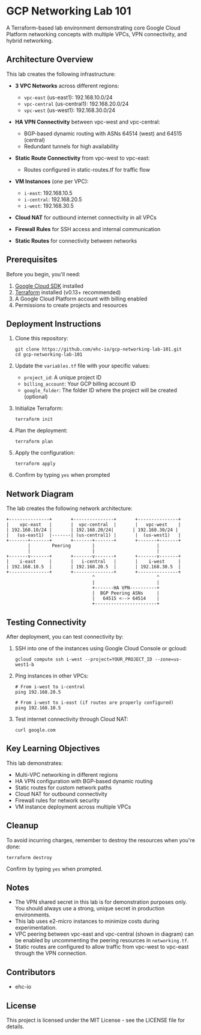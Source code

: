 # GCP Networking Lab 101

A Terraform-based lab environment demonstrating core Google Cloud Platform networking concepts with multiple VPCs, VPN connectivity, and hybrid networking.

## Architecture Overview

This lab creates the following infrastructure:

* **3 VPC Networks** across different regions:
  * `vpc-east` (us-east1): 192.168.10.0/24
  * `vpc-central` (us-central1): 192.168.20.0/24
  * `vpc-west` (us-west1): 192.168.30.0/24

* **HA VPN Connectivity** between vpc-west and vpc-central:
  * BGP-based dynamic routing with ASNs 64514 (west) and 64515 (central)
  * Redundant tunnels for high availability
  
* **Static Route Connectivity** from vpc-west to vpc-east:
  * Routes configured in static-routes.tf for traffic flow

* **VM Instances** (one per VPC):
  * `i-east`: 192.168.10.5
  * `i-central`: 192.168.20.5
  * `i-west`: 192.168.30.5

* **Cloud NAT** for outbound internet connectivity in all VPCs

* **Firewall Rules** for SSH access and internal communication

* **Static Routes** for connectivity between networks

## Prerequisites

Before you begin, you'll need:

1. [Google Cloud SDK](https://cloud.google.com/sdk/docs/install) installed
2. [Terraform](https://www.terraform.io/downloads.html) installed (v0.13+ recommended)
3. A Google Cloud Platform account with billing enabled
4. Permissions to create projects and resources

## Deployment Instructions

1. Clone this repository:
   ```
   git clone https://github.com/ehc-io/gcp-networking-lab-101.git
   cd gcp-networking-lab-101
   ```

2. Update the `variables.tf` file with your specific values:
   * `project_id`: A unique project ID
   * `billing_account`: Your GCP billing account ID
   * `google_folder`: The folder ID where the project will be created (optional)

3. Initialize Terraform:
   ```
   terraform init
   ```

4. Plan the deployment:
   ```
   terraform plan
   ```

5. Apply the configuration:
   ```
   terraform apply
   ```

6. Confirm by typing `yes` when prompted

## Network Diagram

The lab creates the following network architecture:

```
+---------------+       +---------------+       +---------------+
|    vpc-east   |       |  vpc-central  |       |   vpc-west    |
| 192.168.10/24 |       | 192.168.20/24|       | 192.168.30/24 |
|   (us-east1)  |-------| (us-central1) |       |  (us-west1)   |
+-------+-------+       +-------+-------+       +-------+-------+
        |        Peering        |                       |
        |                       |                       |
+-------v-------+       +-------v-------+       +-------v-------+
|    i-east     |       |   i-central   |       |    i-west     |
| 192.168.10.5  |       | 192.168.20.5  |       | 192.168.30.5  |
+---------------+       +---------------+       +---------------+
                                ^                       ^
                                |                       |
                                +-------HA VPN----------+
                                |  BGP Peering ASNs     |
                                |   64515 <--> 64514    |
                                +-----------------------+
```

## Testing Connectivity

After deployment, you can test connectivity by:

1. SSH into one of the instances using Google Cloud Console or gcloud:
   ```
   gcloud compute ssh i-west --project=YOUR_PROJECT_ID --zone=us-west1-b
   ```

2. Ping instances in other VPCs:
   ```
   # From i-west to i-central
   ping 192.168.20.5
   
   # From i-west to i-east (if routes are properly configured)
   ping 192.168.10.5
   ```

3. Test internet connectivity through Cloud NAT:
   ```
   curl google.com
   ```

## Key Learning Objectives

This lab demonstrates:

* Multi-VPC networking in different regions
* HA VPN configuration with BGP-based dynamic routing
* Static routes for custom network paths
* Cloud NAT for outbound connectivity
* Firewall rules for network security
* VM instance deployment across multiple VPCs

## Cleanup

To avoid incurring charges, remember to destroy the resources when you're done:

```
terraform destroy
```

Confirm by typing `yes` when prompted.

## Notes

* The VPN shared secret in this lab is for demonstration purposes only. You should always use a strong, unique secret in production environments.
* This lab uses e2-micro instances to minimize costs during experimentation.
* VPC peering between vpc-east and vpc-central (shown in diagram) can be enabled by uncommenting the peering resources in `networking.tf`.
* Static routes are configured to allow traffic from vpc-west to vpc-east through the VPN connection.

## Contributors

- ehc-io

## License

This project is licensed under the MIT License - see the LICENSE file for details.